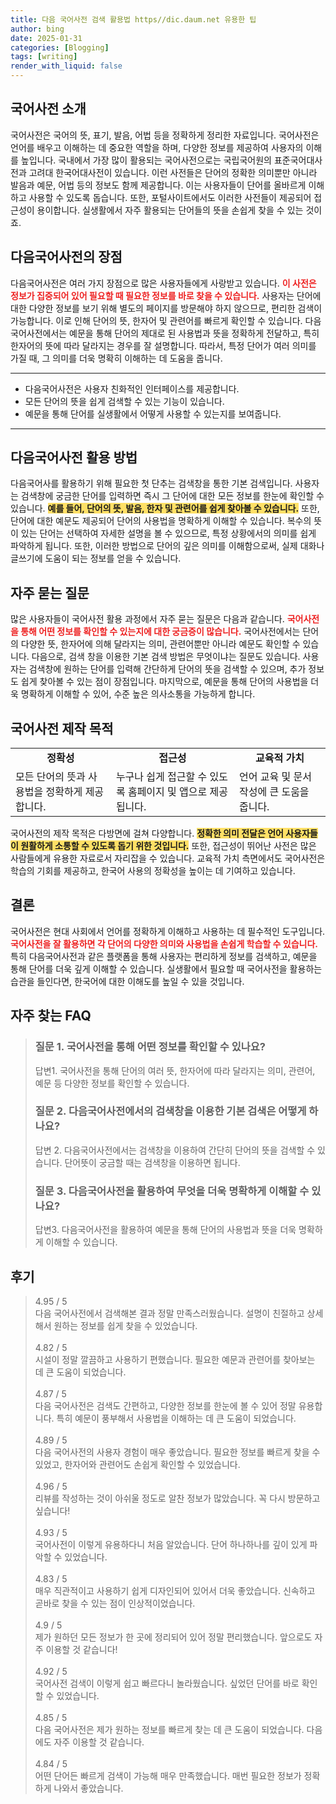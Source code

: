 ```yaml
---
title: 다음 국어사전 검색 활용법 https//dic.daum.net 유용한 팁
author: bing
date: 2025-01-31
categories: [Blogging]
tags: [writing]
render_with_liquid: false
---
```



<h2 id='국어사전 소개'>국어사전 소개</h2>

<p>국어사전은 국어의 뜻, 표기, 발음, 어법 등을 정확하게 정리한 자료입니다. 국어사전은 언어를 배우고 이해하는 데 중요한 역할을 하며, 다양한 정보를 제공하여 사용자의 이해를 높입니다. 국내에서 가장 많이 활용되는 국어사전으로는 국립국어원의 표준국어대사전과 고려대 한국어대사전이 있습니다. 이런 사전들은 단어의 정확한 의미뿐만 아니라 발음과 예문, 어법 등의 정보도 함께 제공합니다. 이는 사용자들이 단어를 올바르게 이해하고 사용할 수 있도록 돕습니다. 또한, 포털사이트에서도 이러한 사전들이 제공되어 접근성이 용이합니다. 실생활에서 자주 활용되는 단어들의 뜻을 손쉽게 찾을 수 있는 것이죠.</p>

<h2 id='다음국어사전의 장점'>다음국어사전의 장점</h2>

<p>다음국어사전은 여러 가지 장점으로 많은 사용자들에게 사랑받고 있습니다. <b><span style="color: #ee2323;">이 사전은 정보가 집중되어 있어 필요할 때 필요한 정보를 바로 찾을 수 있습니다.</span></b> 사용자는 단어에 대한 다양한 정보를 보기 위해 별도의 페이지를 방문해야 하지 않으므로, 편리한 검색이 가능합니다. 이로 인해 단어의 뜻, 한자어 및 관련어를 빠르게 확인할 수 있습니다. 다음국어사전에서는 예문을 통해 단어의 제대로 된 사용법과 뜻을 정확하게 전달하고, 특히 한자어의 뜻에 따라 달라지는 경우를 잘 설명합니다. 따라서, 특정 단어가 여러 의미를 가질 때, 그 의미를 더욱 명확히 이해하는 데 도움을 줍니다. </p>

<hr />

<ul>
    <li>다음국어사전은 사용자 친화적인 인터페이스를 제공합니다.</li>
    <li>모든 단어의 뜻을 쉽게 검색할 수 있는 기능이 있습니다.</li>
    <li>예문을 통해 단어를 실생활에서 어떻게 사용할 수 있는지를 보여줍니다.</li>
</ul>

<hr />

<h2 id='다음국어사전 활용 방법'>다음국어사전 활용 방법</h2>

<p>다음국어사를 활용하기 위해 필요한 첫 단추는 검색창을 통한 기본 검색입니다. 사용자는 검색창에 궁금한 단어를 입력하면 즉시 그 단어에 대한 모든 정보를 한눈에 확인할 수 있습니다. <b><span style="background-color: #ffe066;">예를 들어, 단어의 뜻, 발음, 한자 및 관련어를 쉽게 찾아볼 수 있습니다.</span></b> 또한, 단어에 대한 예문도 제공되어 단어의 사용법을 명확하게 이해할 수 있습니다. 복수의 뜻이 있는 단어는 선택하여 자세한 설명을 볼 수 있으므로, 특정 상황에서의 의미를 쉽게 파악하게 됩니다. 또한, 이러한 방법으로 단어의 깊은 의미를 이해함으로써, 실제 대화나 글쓰기에 도움이 되는 정보를 얻을 수 있습니다.</p>

<h2 id='자주 묻는 질문'>자주 묻는 질문</h2>

<p>많은 사용자들이 국어사전 활용 과정에서 자주 묻는 질문은 다음과 같습니다. <b><span style="color: #ee2323;">국어사전을 통해 어떤 정보를 확인할 수 있는지에 대한 궁금증이 많습니다.</span></b> 국어사전에서는 단어의 다양한 뜻, 한자어에 의해 달라지는 의미, 관련어뿐만 아니라 예문도 확인할 수 있습니다. 다음으로, 검색 창을 이용한 기본 검색 방법은 무엇이냐는 질문도 있습니다. 사용자는 검색창에 원하는 단어를 입력해 간단하게 단어의 뜻을 검색할 수 있으며, 추가 정보도 쉽게 찾아볼 수 있는 점이 장점입니다. 마지막으로, 예문을 통해 단어의 사용법을 더욱 명확하게 이해할 수 있어, 수준 높은 의사소통을 가능하게 합니다.</p>

<h2 id='국어사전 제작 목적'>국어사전 제작 목적</h2>

<table>
    <tr>
        <td style="text-align: center; height: 17px;"><b>정확성</b></td>
        <td style="text-align: center; height: 17px;"><b>접근성</b></td>
        <td style="text-align: center; height: 17px;"><b>교육적 가치</b></td>
    </tr>
    <tr>
        <td>모든 단어의 뜻과 사용법을 정확하게 제공합니다.</td>
        <td>누구나 쉽게 접근할 수 있도록 홈페이지 및 앱으로 제공됩니다.</td>
        <td>언어 교육 및 문서 작성에 큰 도움을 줍니다.</td>
    </tr>
</table>

<p>국어사전의 제작 목적은 다방면에 걸쳐 다양합니다. <b><span style="background-color: #ffe066;">정확한 의미 전달은 언어 사용자들이 원활하게 소통할 수 있도록 돕기 위한 것입니다.</span></b> 또한, 접근성이 뛰어난 사전은 많은 사람들에게 유용한 자료로서 자리잡을 수 있습니다. 교육적 가치 측면에서도 국어사전은 학습의 기회를 제공하고, 한국어 사용의 정확성을 높이는 데 기여하고 있습니다. </p>

<h2 id='결론'>결론</h2>

<p>국어사전은 현대 사회에서 언어를 정확하게 이해하고 사용하는 데 필수적인 도구입니다. <b><span style="color: #ee2323;">국어사전을 잘 활용하면 각 단어의 다양한 의미와 사용법을 손쉽게 학습할 수 있습니다.</span></b> 특히 다음국어사전과 같은 플랫폼을 통해 사용자는 편리하게 정보를 검색하고, 예문을 통해 단어를 더욱 깊게 이해할 수 있습니다. 실생활에서 필요할 때 국어사전을 활용하는 습관을 들인다면, 한국어에 대한 이해도를 높일 수 있을 것입니다.</p>


<h2 id='자주_찾는_FAQ'>자주 찾는 FAQ</h2>
<div itemscope="" itemtype="https://schema.org/FAQPage"> 
<blockquote> 
<div itemscope="" itemprop="mainEntity" itemtype="https://schema.org/Question"> 
<h3 itemprop="name">질문 1. 국어사전을 통해 어떤 정보를 확인할 수 있나요?</h3> 
<div itemscope="" itemprop="acceptedAnswer" itemtype="https://schema.org/Answer"> 
<span itemprop="text"> 
<p>답변1. 국어사전을 통해 단어의 여러 뜻, 한자어에 따라 달라지는 의미, 관련어, 예문 등 다양한 정보를 확인할 수 있습니다.</p> 
</span> 
</div> 
</div> 

<div itemscope="" itemprop="mainEntity" itemtype="https://schema.org/Question"> 
<h3 itemprop="name">질문 2. 다음국어사전에서의 검색창을 이용한 기본 검색은 어떻게 하나요?</h3> 
<div itemscope="" itemprop="acceptedAnswer" itemtype="https://schema.org/Answer"> 
<span itemprop="text"> 
<p>답변 2. 다음국어사전에서는 검색창을 이용하여 간단히 단어의 뜻을 검색할 수 있습니다. 단어뜻이 궁금할 때는 검색창을 이용하면 됩니다.</p> 
</span> 
</div> 
</div> 

<div itemscope="" itemprop="mainEntity" itemtype="https://schema.org/Question"> 
<h3 itemprop="name">질문 3. 다음국어사전을 활용하여 무엇을 더욱 명확하게 이해할 수 있나요?</h3> 
<div itemscope="" itemprop="acceptedAnswer" itemtype="https://schema.org/Answer"> 
<span itemprop="text"> 
<p>답변3. 다음국어사전을 활용하여 예문을 통해 단어의 사용법과 뜻을 더욱 명확하게 이해할 수 있습니다.</p> 
</span> 
</div> 
</div> 

</blockquote> 
</div>
<h2 id='후기'>후기</h2>
<div itemscope itemtype="https://schema.org/Product">
  <blockquote>
  <div itemprop="review" itemscope itemtype="https://schema.org/Review">
      <div itemprop="reviewRating" itemscope itemtype="https://schema.org/Rating"> <span itemprop="ratingValue">4.95</span> / <span itemprop="bestRating">5</span> </div>
      <span itemprop="reviewBody">다음 국어사전에서 검색해본 결과 정말 만족스러웠습니다. 설명이 친절하고 상세해서 원하는 정보를 쉽게 찾을 수 있었습니다.</span>
  </div>
  <br>
  <div itemprop="review" itemscope itemtype="https://schema.org/Review">
      <div itemprop="reviewRating" itemscope itemtype="https://schema.org/Rating"> <span itemprop="ratingValue">4.82</span> / <span itemprop="bestRating">5</span> </div>
      <span itemprop="reviewBody">시설이 정말 깔끔하고 사용하기 편했습니다. 필요한 예문과 관련어를 찾아보는 데 큰 도움이 되었습니다.</span>
  </div>
  <br>
  <div itemprop="review" itemscope itemtype="https://schema.org/Review">
      <div itemprop="reviewRating" itemscope itemtype="https://schema.org/Rating"> <span itemprop="ratingValue">4.87</span> / <span itemprop="bestRating">5</span> </div>
      <span itemprop="reviewBody">다음 국어사전은 검색도 간편하고, 다양한 정보를 한눈에 볼 수 있어 정말 유용합니다. 특히 예문이 풍부해서 사용법을 이해하는 데 큰 도움이 되었습니다.</span>
  </div>
  <br>
  <div itemprop="review" itemscope itemtype="https://schema.org/Review">
      <div itemprop="reviewRating" itemscope itemtype="https://schema.org/Rating"> <span itemprop="ratingValue">4.89</span> / <span itemprop="bestRating">5</span> </div>
      <span itemprop="reviewBody">다음 국어사전의 사용자 경험이 매우 좋았습니다. 필요한 정보를 빠르게 찾을 수 있었고, 한자어와 관련어도 손쉽게 확인할 수 있었습니다.</span>
  </div>
  <br>
  <div itemprop="review" itemscope itemtype="https://schema.org/Review">
      <div itemprop="reviewRating" itemscope itemtype="https://schema.org/Rating"> <span itemprop="ratingValue">4.96</span> / <span itemprop="bestRating">5</span> </div>
      <span itemprop="reviewBody">리뷰를 작성하는 것이 아쉬울 정도로 알찬 정보가 많았습니다. 꼭 다시 방문하고 싶습니다!</span>
  </div>
  <br>
  <div itemprop="review" itemscope itemtype="https://schema.org/Review">
      <div itemprop="reviewRating" itemscope itemtype="https://schema.org/Rating"> <span itemprop="ratingValue">4.93</span> / <span itemprop="bestRating">5</span> </div>
      <span itemprop="reviewBody">국어사전이 이렇게 유용하다니 처음 알았습니다. 단어 하나하나를 깊이 있게 파악할 수 있었습니다.</span>
  </div>
  <br>
  <div itemprop="review" itemscope itemtype="https://schema.org/Review">
      <div itemprop="reviewRating" itemscope itemtype="https://schema.org/Rating"> <span itemprop="ratingValue">4.83</span> / <span itemprop="bestRating">5</span> </div>
      <span itemprop="reviewBody">매우 직관적이고 사용하기 쉽게 디자인되어 있어서 더욱 좋았습니다. 신속하고 곧바로 찾을 수 있는 점이 인상적이었습니다.</span>
  </div>
  <br>
  <div itemprop="review" itemscope itemtype="https://schema.org/Review">
      <div itemprop="reviewRating" itemscope itemtype="https://schema.org/Rating"> <span itemprop="ratingValue">4.9</span> / <span itemprop="bestRating">5</span> </div>
      <span itemprop="reviewBody">제가 원하던 모든 정보가 한 곳에 정리되어 있어 정말 편리했습니다. 앞으로도 자주 이용할 것 같습니다!</span>
  </div>
  <br>
  <div itemprop="review" itemscope itemtype="https://schema.org/Review">
      <div itemprop="reviewRating" itemscope itemtype="https://schema.org/Rating"> <span itemprop="ratingValue">4.92</span> / <span itemprop="bestRating">5</span> </div>
      <span itemprop="reviewBody">국어사전 검색이 이렇게 쉽고 빠르다니 놀라웠습니다. 싶었던 단어를 바로 확인할 수 있었습니다.</span>
  </div>
  <br>
  <div itemprop="review" itemscope itemtype="https://schema.org/Review">
      <div itemprop="reviewRating" itemscope itemtype="https://schema.org/Rating"> <span itemprop="ratingValue">4.85</span> / <span itemprop="bestRating">5</span> </div>
      <span itemprop="reviewBody">다음 국어사전은 제가 원하는 정보를 빠르게 찾는 데 큰 도움이 되었습니다. 다음에도 자주 이용할 것 같습니다.</span>
  </div>
  <br>
  <div itemprop="review" itemscope itemtype="https://schema.org/Review">
      <div itemprop="reviewRating" itemscope itemtype="https://schema.org/Rating"> <span itemprop="ratingValue">4.84</span> / <span itemprop="bestRating">5</span> </div>
      <span itemprop="reviewBody">어떤 단어든 빠르게 검색이 가능해 매우 만족했습니다. 매번 필요한 정보가 정확하게 나와서 좋았습니다.</span>
  </div>
  </blockquote>
</div>
